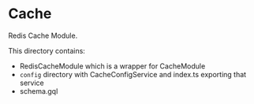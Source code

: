 # Cache

Redis Cache Module.

This directory contains:

- RedisCacheModule which is a wrapper for CacheModule
- `config` directory with CacheConfigService and index.ts exporting that service
- schema.gql
